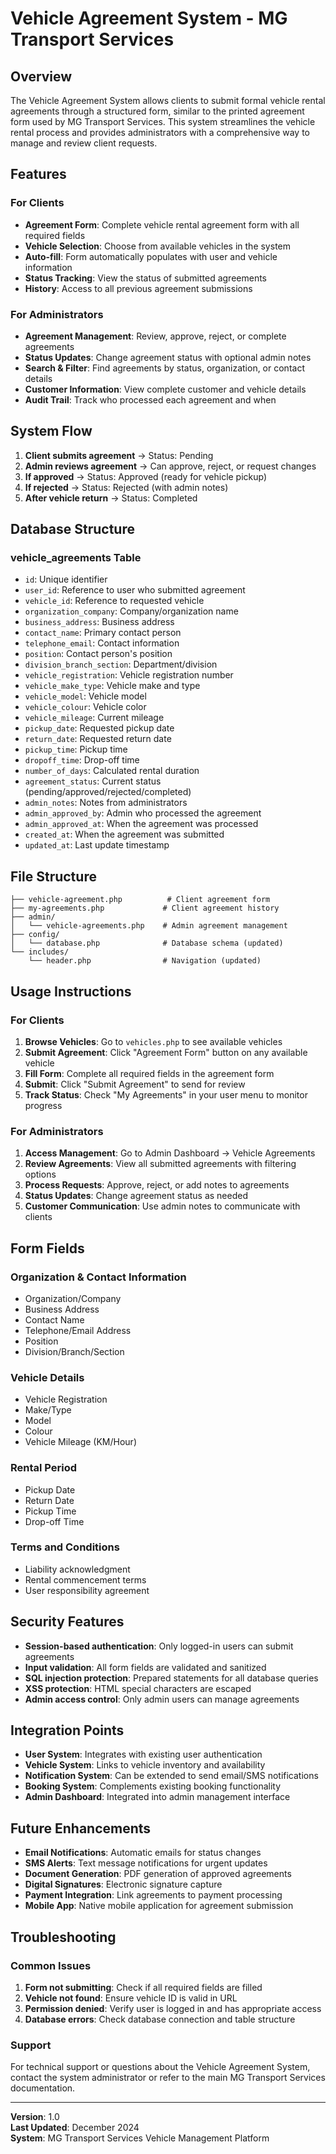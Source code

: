 # Vehicle Agreement System - MG Transport Services

## Overview
The Vehicle Agreement System allows clients to submit formal vehicle rental agreements through a structured form, similar to the printed agreement form used by MG Transport Services. This system streamlines the vehicle rental process and provides administrators with a comprehensive way to manage and review client requests.

## Features

### For Clients
- **Agreement Form**: Complete vehicle rental agreement form with all required fields
- **Vehicle Selection**: Choose from available vehicles in the system
- **Auto-fill**: Form automatically populates with user and vehicle information
- **Status Tracking**: View the status of submitted agreements
- **History**: Access to all previous agreement submissions

### For Administrators
- **Agreement Management**: Review, approve, reject, or complete agreements
- **Status Updates**: Change agreement status with optional admin notes
- **Search & Filter**: Find agreements by status, organization, or contact details
- **Customer Information**: View complete customer and vehicle details
- **Audit Trail**: Track who processed each agreement and when

## System Flow

1. **Client submits agreement** → Status: Pending
2. **Admin reviews agreement** → Can approve, reject, or request changes
3. **If approved** → Status: Approved (ready for vehicle pickup)
4. **If rejected** → Status: Rejected (with admin notes)
5. **After vehicle return** → Status: Completed

## Database Structure

### vehicle_agreements Table
- `id`: Unique identifier
- `user_id`: Reference to user who submitted agreement
- `vehicle_id`: Reference to requested vehicle
- `organization_company`: Company/organization name
- `business_address`: Business address
- `contact_name`: Primary contact person
- `telephone_email`: Contact information
- `position`: Contact person's position
- `division_branch_section`: Department/division
- `vehicle_registration`: Vehicle registration number
- `vehicle_make_type`: Vehicle make and type
- `vehicle_model`: Vehicle model
- `vehicle_colour`: Vehicle color
- `vehicle_mileage`: Current mileage
- `pickup_date`: Requested pickup date
- `return_date`: Requested return date
- `pickup_time`: Pickup time
- `dropoff_time`: Drop-off time
- `number_of_days`: Calculated rental duration
- `agreement_status`: Current status (pending/approved/rejected/completed)
- `admin_notes`: Notes from administrators
- `admin_approved_by`: Admin who processed the agreement
- `admin_approved_at`: When the agreement was processed
- `created_at`: When the agreement was submitted
- `updated_at`: Last update timestamp

## File Structure

```
├── vehicle-agreement.php          # Client agreement form
├── my-agreements.php             # Client agreement history
├── admin/
│   └── vehicle-agreements.php    # Admin agreement management
├── config/
│   └── database.php              # Database schema (updated)
└── includes/
    └── header.php                # Navigation (updated)
```

## Usage Instructions

### For Clients

1. **Browse Vehicles**: Go to `vehicles.php` to see available vehicles
2. **Submit Agreement**: Click "Agreement Form" button on any available vehicle
3. **Fill Form**: Complete all required fields in the agreement form
4. **Submit**: Click "Submit Agreement" to send for review
5. **Track Status**: Check "My Agreements" in your user menu to monitor progress

### For Administrators

1. **Access Management**: Go to Admin Dashboard → Vehicle Agreements
2. **Review Agreements**: View all submitted agreements with filtering options
3. **Process Requests**: Approve, reject, or add notes to agreements
4. **Status Updates**: Change agreement status as needed
5. **Customer Communication**: Use admin notes to communicate with clients

## Form Fields

### Organization & Contact Information
- Organization/Company
- Business Address
- Contact Name
- Telephone/Email Address
- Position
- Division/Branch/Section

### Vehicle Details
- Vehicle Registration
- Make/Type
- Model
- Colour
- Vehicle Mileage (KM/Hour)

### Rental Period
- Pickup Date
- Return Date
- Pickup Time
- Drop-off Time

### Terms and Conditions
- Liability acknowledgment
- Rental commencement terms
- User responsibility agreement

## Security Features

- **Session-based authentication**: Only logged-in users can submit agreements
- **Input validation**: All form fields are validated and sanitized
- **SQL injection protection**: Prepared statements for all database queries
- **XSS protection**: HTML special characters are escaped
- **Admin access control**: Only admin users can manage agreements

## Integration Points

- **User System**: Integrates with existing user authentication
- **Vehicle System**: Links to vehicle inventory and availability
- **Notification System**: Can be extended to send email/SMS notifications
- **Booking System**: Complements existing booking functionality
- **Admin Dashboard**: Integrated into admin management interface

## Future Enhancements

- **Email Notifications**: Automatic emails for status changes
- **SMS Alerts**: Text message notifications for urgent updates
- **Document Generation**: PDF generation of approved agreements
- **Digital Signatures**: Electronic signature capture
- **Payment Integration**: Link agreements to payment processing
- **Mobile App**: Native mobile application for agreement submission

## Troubleshooting

### Common Issues

1. **Form not submitting**: Check if all required fields are filled
2. **Vehicle not found**: Ensure vehicle ID is valid in URL
3. **Permission denied**: Verify user is logged in and has appropriate access
4. **Database errors**: Check database connection and table structure

### Support

For technical support or questions about the Vehicle Agreement System, contact the system administrator or refer to the main MG Transport Services documentation.

---

**Version**: 1.0  
**Last Updated**: December 2024  
**System**: MG Transport Services Vehicle Management Platform
